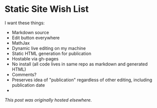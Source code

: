 # Static Site Wish List



I want these things:

<ul>
	<li>Markdown source</li>
	<li>Edit button everywhere</li>
	<li>MathJax</li>
	<li>Dynamic live editing on my machine</li>
	<li>Static HTML generation for publication</li>
	<li>Hostable via gh-pages</li>
	<li>No install (all code lives in same repo as markdown and generated HTML)</li>
	<li>Comments?</li>
	<li>Preserves idea of "publication" regardless of other editing, including publication date</li>
	<li>
</ul>



*This post was originally hosted elsewhere.*
